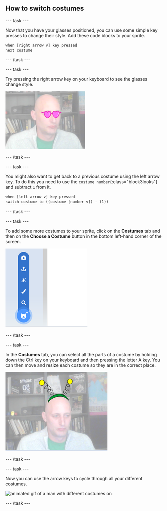 ## How to switch costumes

--- task ---

Now that you have your glasses positioned, you can use some simple key presses to change their style. Add these code blocks to your sprite.

```blocks3
when [right arrow v] key pressed
next costume
```

--- /task ---

--- task ---

Try pressing the right arrow key on your keyboard to see the glasses change style.

![image of a man wearing the heart shaped glasses](images/heart-glasses.png)

--- /task ---

--- task ---

You might also want to get back to a previous costume using the left arrow key. To do this you need to use the `costume number`{:class="block3looks"} and subtract `1` from it.

```blocks3
when [left arrow v] key pressed
switch costume to ((costume [number v]) - (1))
```

--- /task ---

--- task ---

To add some more costumes to your sprite, click on the **Costumes** tab and then on the **Choose a Costume** button in the bottom left-hand corner of the screen.

![image showing the Choose a costume button with the menu opened](images/choose-costume.png)

--- /task ---

--- task ---

In the **Costumes** tab, you can select all the parts of a costume by holding down the Ctrl key on your keyboard and then pressing the letter A key. You can then move and resize each costume so they are in the correct place.

![image of man with alien antenna on his head](images/alien-antenna.png)

--- /task ---

--- task ---

Now you can use the arrow keys to cycle through all your different costumes.

![animated gif of a man with different costumes on](images/costumes.gif)

--- /task ---

